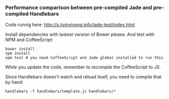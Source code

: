 
### Performance comparison between pre-compiled Jade and pre-compiled Handlebars

Code runnig here: http://s.jiyinyiyong.info/jade-test/index.html

Install dependencies with lastest version of Bower please.
And test with NPM and CoffeeScript:

```
bower install
npm install
npm test # you need CoffeeScript and Jade global installed to run this
```

While you update the code, remember to recompile the CoffeeScript to JS.

Since Handlebars doesn't watch and reload itself, you need to compile that by hand:

```
handlebars -f handlebars/template.js handlebars/*
```